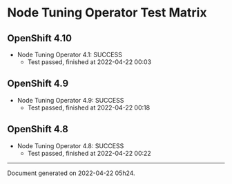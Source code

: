 
Node Tuning Operator Test Matrix
================================

OpenShift 4.10
--------------



* Node Tuning Operator 4.1: SUCCESS
  - Test passed, finished at 2022-04-22 00:03






OpenShift 4.9
-------------



* Node Tuning Operator 4.9: SUCCESS
  - Test passed, finished at 2022-04-22 00:18






OpenShift 4.8
-------------



* Node Tuning Operator 4.8: SUCCESS
  - Test passed, finished at 2022-04-22 00:22






---
Document generated on 2022-04-22 05h24.
